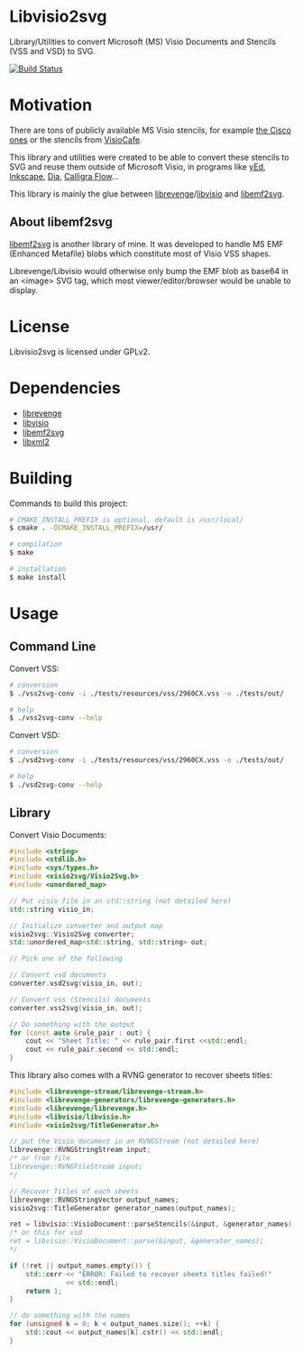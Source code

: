 Libvisio2svg
============

Library/Utilities to convert Microsoft (MS) Visio Documents and Stencils (VSS and VSD) to SVG.

[![Build Status](https://travis-ci.org/kakwa/libvisio2svg.svg?branch=master)](https://travis-ci.org/kakwa/libvisio2svg)

Motivation
==========

There are tons of publicly available MS Visio stencils, for example 
[the Cisco ones](http://www.cisco.com/c/en/us/products/visio-stencil-listing.html) 
or the stencils from [VisioCafe](http://www.visiocafe.com/).

This library and utilities were created to be able to convert these stencils to SVG
and reuse them outside of Microsoft Visio, in programs like 
[yEd](https://www.yworks.com/products/yed), [Inkscape](https://inkscape.org), 
[Dia](http://dia-installer.de/), [Calligra Flow](https://www.calligra.org/flow/)...

This library is mainly the glue between [librevenge](http://sourceforge.net/p/libwpd/wiki/librevenge/)/[libvisio](https://github.com/LibreOffice/libvisio) and [libemf2svg](https://github.com/kakwa/libemf2svg).

About libemf2svg
----------------

[libemf2svg](https://github.com/kakwa/libemf2svg) is another library of mine.
It was developed to handle MS EMF (Enhanced Metafile) blobs which constitute most of Visio VSS shapes.

Librevenge/Libvisio would otherwise only bump the EMF blob as base64 in an \<image\> SVG tag, which most viewer/editor/browser
would be unable to display.

License
=======

Libvisio2svg is licensed under GPLv2.

Dependencies
============

* [librevenge](http://sourceforge.net/p/libwpd/wiki/librevenge/)
* [libvisio](https://github.com/LibreOffice/libvisio)
* [libemf2svg](https://github.com/kakwa/libemf2svg)
* [libxml2](http://www.xmlsoft.org/)

Building
========

Commands to build this project:

```bash
# CMAKE_INSTALL_PREFIX is optional, default is /usr/local/
$ cmake . -DCMAKE_INSTALL_PREFIX=/usr/

# compilation
$ make

# installation
$ make install
```

Usage
=====

Command Line
------------

Convert VSS:

```bash
# conversion
$ ./vss2svg-conv -i ./tests/resources/vss/2960CX.vss -o ./tests/out/

# help
$ ./vss2svg-conv --help
```

Convert VSD:

```bash
# conversion
$ ./vsd2svg-conv -i ./tests/resources/vss/2960CX.vss -o ./tests/out/

# help
$ ./vsd2svg-conv --help
```

Library
-------

Convert Visio Documents:
```cpp
#include <string>
#include <stdlib.h>
#include <sys/types.h>
#include <visio2svg/Visio2Svg.h>
#include <unordered_map>

// Put visio file in an std::string (not detailed here)
std::string visio_in;

// Initialize converter and output map
visio2svg::Visio2Svg converter;
std::unordered_map<std::string, std::string> out;

// Pick one of the following

// Convert vsd documents
converter.vsd2svg(visio_in, out);

// Convert vss (Stencils) documents
converter.vss2svg(visio_in, out);

// Do something with the output
for (const auto &rule_pair : out) {
    cout << "Sheet Title: " << rule_pair.first <<std::endl;
    cout << rule_pair.second << std::endl;
}
```

This library also comes with a RVNG generator to recover sheets titles:

```cpp
#include <librevenge-stream/librevenge-stream.h>
#include <librevenge-generators/librevenge-generators.h>
#include <librevenge/librevenge.h>
#include <libvisio/libvisio.h>
#include <visio2svg/TitleGenerator.h>

// put the Visio document in an RVNGStream (not detailed here)
librevenge::RVNGStringStream input;
/* or from file
librevenge::RVNGFileStream input;
*/

// Recover Titles of each sheets
librevenge::RVNGStringVector output_names;
visio2svg::TitleGenerator generator_names(output_names);

ret = libvisio::VisioDocument::parseStencils(&input, &generator_names);
/* or this for vsd
ret = libvisio::VisioDocument::parse(&input, &generator_names);
*/

if (!ret || output_names.empty()) {
    std::cerr << "ERROR: Failed to recover sheets titles failed!"
              << std::endl;
    return 1;
}

// do something with the names
for (unsigned k = 0; k < output_names.size(); ++k) {
    std::cout << output_names[k].cstr() << std::endl;
}
```
